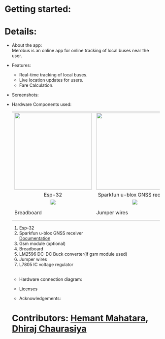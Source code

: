 # Getting started:


# Details:
- About the app:<br>
    Merobus is an online app for online tracking of local buses near the user.<br>

- Features:
    - Real-time tracking of local buses.
    - Live location updates for users.
    - Fare Calculation.<br>

- Screenshots:
      <ss here>

- Hardware Components used:
      <table class="table table-hover table-striped table-bordered">
  <tr align="center">
   <td><img src="https://github.com/mahatarahemant/MeroBus/assets/106879418/07a8440b-5de1-49e3-a26b-e9d84b1cf3f2" width="250"></td>
   <td><img src="https://github.com/mahatarahemant/MeroBus/assets/106879418/f35460cf-e4da-46f6-917c-afdc0da7c80d" width="250"></td>
   <td><img src="https://github.com/mahatarahemant/MeroBus/assets/106879418/cccdfadc-70c0-4dd1-a3e5-161513648cb3" width="250"></td>
  </tr>
  <tr align="center">
    <td>Esp-32</td>
    <td>Sparkfun u-blox GNSS receiver</td>
    <td>Gsm module (optional)</td>
  </tr>
  <tr align="center">
         <td><a href="https://www.sparkfun.com/products/15210"><img src="https://cdn.sparkfun.com//assets/parts/1/3/6/4/8/15210-SparkFun_GPS_Breakout_-_Chip_Antenna__SAM-M8Q__Qwiic_-01.jpg"></a></td>
          <td><a href="https://www.sparkfun.com/products/15733"><img src="https://cdn.sparkfun.com//assets/parts/1/4/3/2/2/15733-SparkFun_GPS_Breakout_-_NEO-M9N__Chip_Antenna__Qwiic_-01.jpg"></a></td>
                <td><a href="https://www.sparkfun.com/products/15733"><img src="https://cdn.sparkfun.com//assets/parts/1/4/3/2/2/15733-SparkFun_GPS_Breakout_-_NEO-M9N__Chip_Antenna__Qwiic_-01.jpg"></a></td>
  </tr>
  <tr align="center"></tr>
      <td>Breadboard</td>
    <td>Jumper wires</td>
    <td>LM2596 DC-DC Buck Converter(if gsm module used)</td>
</table>


  1. Esp-32<br>
  2. Sparkfun u-blox GNSS receiver<br>
        [Documentation](https://github.com/sparkfun/SparkFun_u-blox_GNSS_Arduino_Library)
  3. Gsm module (optional)
  4. Breadboard
  5. LM2596 DC-DC Buck converter(if gsm module used)
  6. Jumper wires
  7. L7805 IC voltage regulator<br><br>

- Hardware connection diagram:


- Licenses

- Acknowledgements:

# Contributors: [Hemant Mahatara](https://github.com/mahatarahemant/), [Dhiraj Chaurasiya](https://github.com/dhirajchaurasiya10/) 
